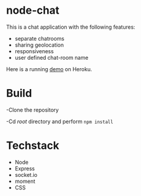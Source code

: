 # node-chat

This is a chat application with the following features:

- separate chatrooms
- sharing geolocation
- responsiveness
- user defined chat-room name


Here is a running [demo](https://frozen-tundra-54684.herokuapp.com/) on Heroku.

# Build

-Clone the repository

-Cd *root* directory and perform `npm install`

# Techstack

- Node
- Express
- socket.io
- moment
- CSS



